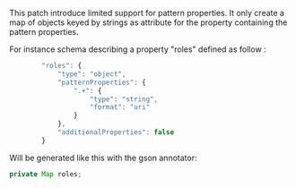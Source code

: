 This patch introduce limited support for pattern properties. It only create a map of objects keyed by strings as attribute for the property containing the pattern properties.

For instance schema describing a property "roles" defined as follow :
```javascript
        "roles": {
            "type": "object",
            "patternProperties": {
                ".+": {
                    "type": "string",
                    "format": "uri"
                }
            },
            "additionalProperties": false
        }
```
Will be generated like this with the gson annotator:
```java
private Map roles;
```

